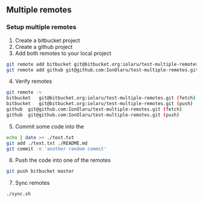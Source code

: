 ## Multiple remotes

### Setup multiple remotes

1. Create a bitbucket project
2. Create a github project
3. Add both remotes to your local project
```bash
git remote add bitbucket git@bitbucket.org:iolaru/test-multiple-remotes.git
git remote add github git@github.com:IonOlaru/test-multiple-remotes.git
```
4. Verify remotes
```bash
git remote -v
bitbucket	git@bitbucket.org:iolaru/test-multiple-remotes.git (fetch)
bitbucket	git@bitbucket.org:iolaru/test-multiple-remotes.git (push)
github	git@github.com:IonOlaru/test-multiple-remotes.git (fetch)
github	git@github.com:IonOlaru/test-multiple-remotes.git (push)
```
5. Commit some code into the
```bash
echo | date >> ./text.txt
git add ./text.txt ./README.md
git commit -m 'another random commit' 
```
6. Push the code into one of the remotes
```bash
git push bitbucket master
```
7. Sync remotes
```bash
./sync.sh
```
